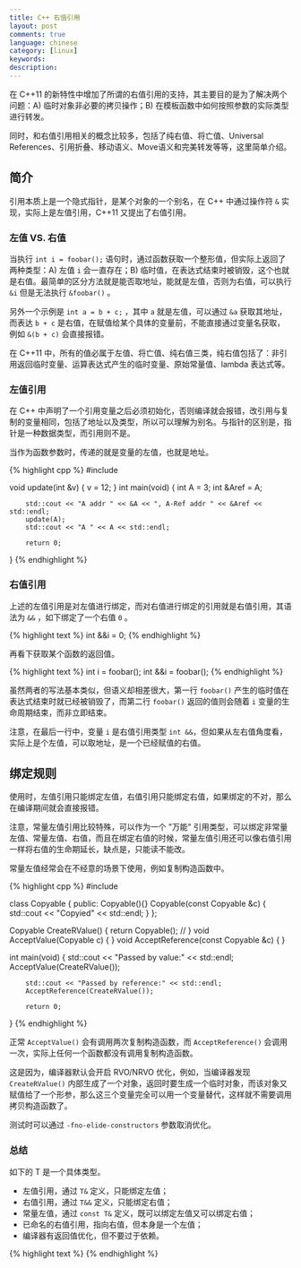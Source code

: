 ```yaml
---
title: C++ 右值引用
layout: post
comments: true
language: chinese
category: [linux]
keywords:
description:
---
```


在 C++11 的新特性中增加了所谓的右值引用的支持，其主要目的是为了解决两个问题：A) 临时对象非必要的拷贝操作；B) 在模板函数中如何按照参数的实际类型进行转发。

同时，和右值引用相关的概念比较多，包括了纯右值、将亡值、Universal References、引用折叠、移动语义、Move语义和完美转发等等，这里简单介绍。

<!-- more -->

## 简介

引用本质上是一个隐式指针，是某个对象的一个别名，在 C++ 中通过操作符 `&` 实现，实际上是左值引用，C++11 又提出了右值引用。

### 左值 VS. 右值

当执行 `int i = foobar();` 语句时，通过函数获取一个整形值，但实际上返回了两种类型：A) 左值 `i` 会一直存在；B) 临时值，在表达式结束时被销毁，这个也就是右值。最简单的区分方法就是能否取地址，能就是左值，否则为右值，可以执行 `&i` 但是无法执行 `&foobar()` 。

另外一个示例是 `int a = b + c;` ，其中 `a` 就是左值，可以通过 `&a` 获取其地址，而表达 `b + c` 是右值，在赋值给某个具体的变量前，不能直接通过变量名获取，例如 `&(b + c)` 会直接报错。

在 C++11 中，所有的值必属于左值、将亡值、纯右值三类，纯右值包括了：非引用返回临时变量、运算表达式产生的临时变量、原始常量值、lambda 表达式等。

### 左值引用

在 C++ 中声明了一个引用变量之后必须初始化，否则编译就会报错，改引用与复制的变量相同，包括了地址以及类型，所以可以理解为别名。与指针的区别是，指针是一种数据类型，而引用则不是。

当作为函数参数时，传递的就是变量的左值，也就是地址。

{% highlight cpp %}
#include <iostream>

void update(int &v)
{
        v = 12;
}
int main(void)
{
        int A = 3;
        int &Aref = A;

        std::cout << "A addr " << &A << ", A-Ref addr " << &Aref << std::endl;
        update(A);
        std::cout << "A " << A << std::endl;

        return 0;
}
{% endhighlight %}

### 右值引用

上述的左值引用是对左值进行绑定，而对右值进行绑定的引用就是右值引用，其语法为 `&&` ，如下绑定了一个右值 `0` 。

{% highlight text %}
int &&i = 0;
{% endhighlight %}

再看下获取某个函数的返回值。

{% highlight text %}
int i = foobar();
int &&i = foobar();
{% endhighlight %}

虽然两者的写法基本类似，但语义却相差很大，第一行 `foobar()` 产生的临时值在表达式结束时就已经被销毁了，而第二行 `foobar()` 返回的值则会随着 `i` 变量的生命周期结束，而非立即结束。

注意，在最后一行中，变量 `i` 是右值引用类型 `int &&`，但如果从左右值角度看，实际上是个左值，可以取地址，是一个已经赋值的右值。

## 绑定规则

使用时，左值引用只能绑定左值，右值引用只能绑定右值，如果绑定的不对，那么在编译期间就会直接报错。

注意，常量左值引用比较特殊，可以作为一个 "万能" 引用类型，可以绑定非常量左值、常量左值、右值，而且在绑定右值的时候，常量左值引用还可以像右值引用一样将右值的生命期延长，缺点是，只能读不能改。

常量左值经常会在不经意的场景下使用，例如复制构造函数中。

{% highlight cpp %}
#include <iostream>

class Copyable {
public:
        Copyable(){}
        Copyable(const Copyable &c) {
                std::cout << "Copyied" << std::endl;
        }
};

Copyable CreateRValue()
{
        return Copyable(); //
}
void AcceptValue(Copyable c) { }
void AcceptReference(const Copyable &c) { }

int main(void)
{
        std::cout << "Passed by value:" << std::endl;
        AcceptValue(CreateRValue());

        std::cout << "Passed by reference:" << std::endl;
        AcceptReference(CreateRValue());

        return 0;
}
{% endhighlight %}

正常 `AcceptValue()` 会有调用两次复制构造函数，而 `AcceptReference()` 会调用一次，实际上任何一个函数都没有调用复制构造函数。

这是因为，编译器默认会开启 RVO/NRVO 优化，例如，当编译器发现 `CreateRValue()` 内部生成了一个对象，返回时要生成一个临时对象，而该对象又赋值给了一个形参，那么这三个变量完全可以用一个变量替代，这样就不需要调用拷贝构造函数了。

测试时可以通过 `-fno-elide-constructors` 参数取消优化。

### 总结

如下的 T 是一个具体类型。

* 左值引用，通过 `T&` 定义，只能绑定左值；
* 右值引用，通过 `T&&` 定义，只能绑定右值；
* 常量左值，通过 `const T&` 定义，既可以绑定左值又可以绑定右值；
* 已命名的右值引用，指向右值，但本身是一个左值；
* 编译器有返回值优化，但不要过于依赖。


<!--
https://www.cnblogs.com/qicosmos/p/4283455.html
https://liam.page/2016/12/11/rvalue-reference-in-Cpp/
https://www.cnblogs.com/Braveliu/p/6220906.html
https://juejin.im/post/59c3932d6fb9a00a4b0c4f5b
https://www.ibm.com/developerworks/cn/aix/library/1307_lisl_c11/index.html
https://blog.csdn.net/xiaolewennofollow/article/details/52559306
-->

{% highlight text %}
{% endhighlight %}
